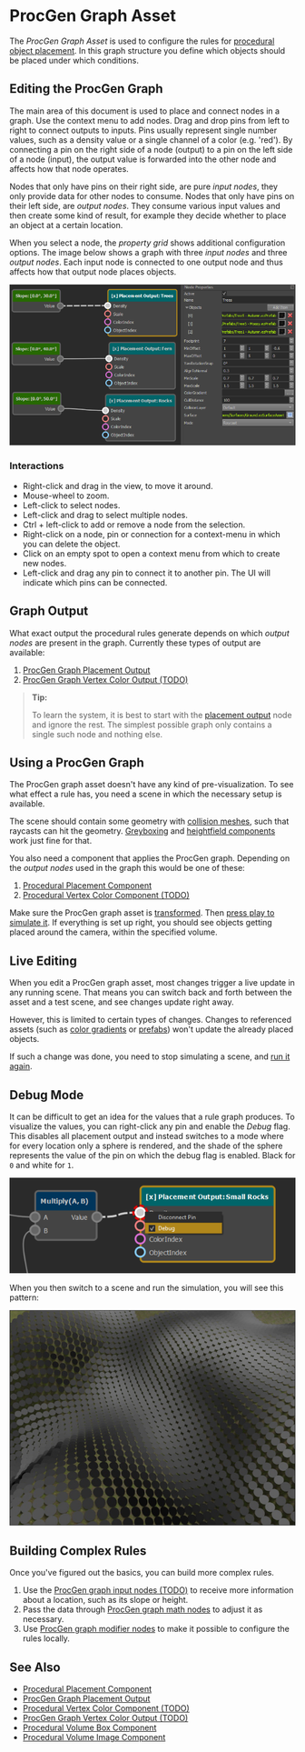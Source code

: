 # ProcGen Graph Asset

The *ProcGen Graph Asset* is used to configure the rules for [procedural object placement](procedural-object-placement.md). In this graph structure you define which objects should be placed under which conditions.

## Editing the ProcGen Graph

The main area of this document is used to place and connect nodes in a graph. Use the context menu to add nodes. Drag and drop pins from left to right to connect outputs to inputs. Pins usually represent single number values, such as a density value or a single channel of a color (e.g. 'red'). By connecting a pin on the right side of a node (output) to a pin on the left side of a node (input), the output value is forwarded into the other node and affects how that node operates.

Nodes that only have pins on their right side, are pure *input nodes*, they only provide data for other nodes to consume. Nodes that only have pins on their left side, are *output nodes*. They consume various input values and then create some kind of result, for example they decide whether to place an object at a certain location.

When you select a node, the *property grid* shows additional configuration options. The image below shows a graph with three *input nodes* and three *output nodes*. Each input node is connected to one output node and thus affects how that output node places objects.

![ProcGen Graph Asset](media/procgen-graph-asset.png)

### Interactions

* Right-click and drag in the view, to move it around.
* Mouse-wheel to zoom.
* Left-click to select nodes.
* Left-click and drag to select multiple nodes.
* Ctrl + left-click to add or remove a node from the selection.
* Right-click on a node, pin or connection for a context-menu in which you can delete the object.
* Click on an empty spot to open a context menu from which to create new nodes.
* Left-click and drag any pin to connect it to another pin. The UI will indicate which pins can be connected.

## Graph Output

What exact output the procedural rules generate depends on which *output nodes* are present in the graph. Currently these types of output are available:

1. [ProcGen Graph Placement Output](procgen-graph-output-placement.md)
1. [ProcGen Graph Vertex Color Output (TODO)](procgen-graph-output-vertexcolor.md)

> **Tip:**
>
> To learn the system, it is best to start with the [placement output](procgen-graph-output-placement.md) node and ignore the rest. The simplest possible graph only contains a single such node and nothing else.

## Using a ProcGen Graph

The ProcGen graph asset doesn't have any kind of pre-visualization. To see what effect a rule has, you need a scene in which the necessary setup is available.

The scene should contain some geometry with [collision meshes](../../physics/jolt/collision-shapes/jolt-collision-meshes.md), such that raycasts can hit the geometry. [Greyboxing](../../scenes/greyboxing.md) and [heightfield components](../heightfield-component.md) work just fine for that.

You also need a component that applies the ProcGen graph. Depending on the *output nodes* used in the graph this would be one of these:

1. [Procedural Placement Component](procgen-placement-component.md)
1. [Procedural Vertex Color Component (TODO)](procgen-vertex-color-component.md)

Make sure the ProcGen graph asset is [transformed](../../assets/assets-overview.md). Then [press play to simulate it](../../editor/run-scene.md). If everything is set up right, you should see objects getting placed around the camera, within the specified volume.

## Live Editing

When you edit a ProcGen graph asset, most changes trigger a live update in any running scene. That means you can switch back and forth between the asset and a test scene, and see changes update right away.

However, this is limited to certain types of changes. Changes to referenced assets (such as [color gradients](../../animation/common/color-gradients.md) or [prefabs](../../prefabs/prefabs-overview.md)) won't update the already placed objects.

If such a change was done, you need to stop simulating a scene, and [run it again](../../editor/run-scene.md).

## Debug Mode

It can be difficult to get an idea for the values that a rule graph produces. To visualize the values, you can right-click any pin and enable the *Debug* flag. This disables all placement output and instead switches to a mode where for every location only a sphere is rendered, and the shade of the sphere represents the value of the pin on which the debug flag is enabled. Black for `0` and white for `1`.

![Debug pin](media/procgen-debug-pin.png)

When you then switch to a scene and run the simulation, you will see this pattern:

![Debug mode](media/procgen-debug.jpg)

## Building Complex Rules

Once you've figured out the basics, you can build more complex rules.

1. Use the [ProcGen graph input nodes (TODO)](procgen-graph-inputs.md) to receive more information about a location, such as its slope or height.
1. Pass the data through [ProcGen graph math nodes](procgen-graph-math.md) to adjust it as necessary.
1. Use [ProcGen graph modifier nodes](procgen-graph-modifiers.md) to make it possible to configure the rules locally.

## See Also

* [Procedural Placement Component](procgen-placement-component.md)
* [ProcGen Graph Placement Output](procgen-graph-output-placement.md)
* [Procedural Vertex Color Component (TODO)](procgen-vertex-color-component.md)
* [ProcGen Graph Vertex Color Output (TODO)](procgen-graph-output-vertexcolor.md)
* [Procedural Volume Box Component](procgen-volume-box-component.md)
* [Procedural Volume Image Component](procgen-volume-image-component.md)
